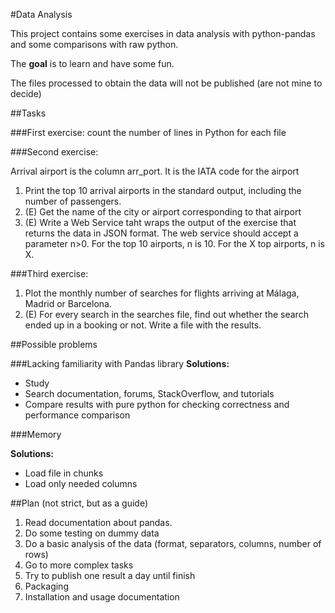 #Data Analysis

This project contains some exercises in data analysis with python-pandas and some comparisons with raw python.

The **goal** is to learn and have some fun.

The files processed to obtain the data will not be published (are not mine to decide)

##Tasks

###First exercise: 
count the number of lines in Python for each file


###Second exercise:

Arrival airport is the column arr_port. It is the IATA code for the airport

1. Print the top 10 arrival airports in the standard output, including the number of passengers.
2. (E) Get the name of the city or airport corresponding to that airport
3. (E) Write a Web Service taht wraps the output of the exercise that returns the data in JSON format. The web service should accept a parameter n>0. For the top 10 airports, n is 10. For the X top airports, n is X.

###Third exercise:

1. Plot the monthly number of searches for flights arriving at Málaga, Madrid or Barcelona.
2. (E) For every search in the searches file, find out whether the search ended up in a booking or not. Write a file with the results.

##Possible problems

###Lacking familiarity with Pandas library
**Solutions:**

 * Study
 * Search documentation, forums, StackOverflow, and tutorials
 * Compare results with pure python for checking correctness and performance comparison

###Memory

**Solutions:**

 * Load file in chunks
 * Load only needed columns

##Plan (not strict, but as a guide)

1. Read documentation about pandas.
2. Do some testing on dummy data
3. Do a basic analysis of the data (format, separators, columns, number of rows)
4. Go to more complex tasks
5. Try to publish one result a day until finish
6. Packaging
7. Installation and usage documentation


